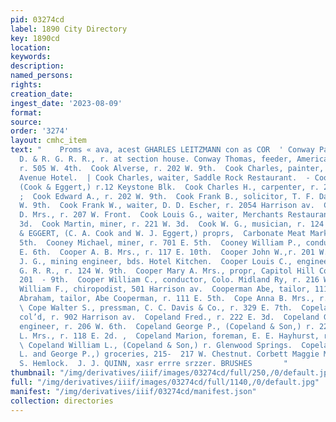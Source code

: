 ```yaml
---
pid: 03274cd
label: 1890 City Directory
key: 1890cd
location: 
keywords: 
description: 
named_persons: 
rights: 
creation_date: 
ingest_date: '2023-08-09'
format: 
source: 
order: '3274'
layout: cmhc_item
text: "    Proms « ava, acest GHARLES LEITZMANN con as COR  ' Conway Patrick, lab,
  D. & R. G. R. R., r. at section house. Conway Thomas, feeder, American Smelter,
  r. 505 W. 4th.  Cook Alverse, r. 202 W. 9th.  Cook Charles, painter, bds. Fifth
  Avenue Hotel.  | Cook Charles, waiter, Saddle Rock Restaurant.  - Cook Charles A.,
  (Cook & Eggert,) r.12 Keystone Blk.  Cook Charles H., carpenter, r. 202 W. 9th.
  ;  Cook Edward A., r. 202 W. 9th.  Cook Frank B., solicitor, T. F. Daly, r. 202
  W. 9th.  Cook Frank W., waiter, D. D. Escher, r. 2054 Harrison av.  Cook Harriet
  D. Mrs., r. 207 W. Front.  Cook Louis G., waiter, Merchants Restaurant, r. 214 W.
  3d.  Cook Martin, miner, r. 221 W. 3d.  Cook W. G., musician, r. 124 W. 3d.  COOK
  & EGGERT, (C. A. Cook and W. J. Eggert,) proprs,  Carbonate Meat Market, 103 E.
  5th.  Cooney Michael, miner, r. 701 E. 5th.  Cooney William P., conductor, r. 521
  E. 6th.  Cooper A. B. Mrs., r. 117 E. 10th.  Cooper John W.,r. 201 W. 9th.  Cooper
  J. G., mining engineer, bds. Hotel Kitchen.  Cooper Louis C., engineer, D. & R.
  G. R. R., r. 124 W. 9th.  Cooper Mary A. Mrs., propr, Capitol Hill Conservatory,
  201  - 9th.  Cooper William C., conductor, Colo. Midland Ry, r. 216 W. 2d.  Cooper
  William F., chiropodist, 501 Harrison av.  Cooperman Abe, tailor, 111 E. 5th.  Cooperman
  Abraham, tailor, Abe Cooperman, r. 111 E. 5th.  Cope Anna B. Mrs., r. 227 E. 12th.
  \ Cope Walter S., pressman, C. C. Davis & Co., r. 329 E. 7th.  Copeland Ellen Mrs.,
  col’d, r. 902 Harrison av.  Copeland Fred., r. 222 E. 3d.  Copeland George, col’d,
  engineer, r. 206 W. 6th.  Copeland George P., (Copeland & Son,) r. 220 W. 4th.  Copeland
  L. Mrs., r. 118 E. 2d. ,  Copeland Marion, foreman, E. E. Hayhurst, r. 118 E. 2d.
  \ Copeland William L., (Copeland & Son,) r. Glenwood Springs.  Copeland & Son, (William
  L. and George P.,) groceries, 215-  217 W. Chestnut. Corbett Maggie Miss, r. 108
  S. Hemlock.  J. J. QUINN, xasr errre srzzer. BRUSHES       "
thumbnail: "/img/derivatives/iiif/images/03274cd/full/250,/0/default.jpg"
full: "/img/derivatives/iiif/images/03274cd/full/1140,/0/default.jpg"
manifest: "/img/derivatives/iiif/03274cd/manifest.json"
collection: directories
---
```

